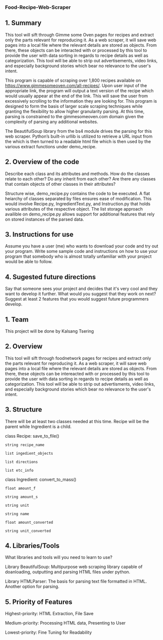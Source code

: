 ### Food-Recipe-Web-Scraper

## 1. Summary

This tool will sift through Gimme some Oven pages for recipes and extract only the parts relevant for reproducing it. As a web scraper, it will save web pages into a local file where the relevant details are stored as objects. From there, these objects can be interacted with or processed by this tool to provide the user with data sorting in regards to recipe details as well as categorization. This tool will be able to strip out advertisements, video links, and especially background stories which bear no relevance to the user's intent.


This program is capable of scraping over 1,800 recipes available on https://www.gimmesomeoven.com/all-recipes/. Upon user input of the appropriate link, the program will output a text version of the recipe which would usually appear at the end of the link. This will save the user from excessively scrolling to the information they are looking for. This program is designed to form the basis of larger scale scraping techniques while granting the flexibility to allow higher granularity parsing. At this time, parsing is constrained to the gimmesomeoven.com domain given the complexity of parsing any additional websites.


The BeautifulSoup library from the bs4 module drives the parsing for this web scraper. Python’s built-in urllib is utilized to retrieve a URL input from the which is then turned to a readable html file which is then used by the various extract functions under demo_recipe.


## 2. Overview of the code

Describe each class and its attributes and methods. How do the classes 
relate to each other? Do any inherit from each other? Are there any 
classes that contain objects of other classes in their attributes?

Structure wise, demo_recipe.py contains the code to be executed. A flat heiarchy of classes separated by files ensures ease of modification. This would involve Recipe.py, IngredientText.py, and Instruction.py that holds various attributes of the respective object. The list storage approach availible on demo_recipe.py allows support for additional features that rely on stored instances of the parsed data. 

## 3. Instructions for use

Assume you have a user (me) who wants to download your code and try out 
your program. Write some sample code and instructions on how to use your
 program that somebody who is almost totally unfamiliar with your 
project would be able to follow.


## 4. Sugested future directions

Say that someone sees your project and decides that it's very cool and 
they want to develop it further. What would you suggest that they work 
on next? Suggest at least 2 features that you would suggest future 
programmers develop. 

## 1. Team

This project will be done by Kalsang Tsering

## 2. Overview
This tool will sift through foodnetwork pages for recipes and extract only the parts relevant for reproducing it. As a web scraper, it will save web pages into a local file where the relevant details are stored as objects. From there, these objects can be intereacted with or processed by this tool to provide the user with data sorting in regards to recipe details as well as categorization. This tool will be able to strip out advertisments, video links, and especially background stories which bear no relevance to the user's intent. 

## 3. Structure

There will be at least two classes needed at this time. Recipe will be the parent while Ingredient is a child.

class Recipe: save_to_file()

    string recipe_name
    
    list ingedient_objects
    
    list directions
    
    list etc_info
    
class Ingredient: convert_to_mass()


    float amount_f
    
    string amount_s
    
    string unit
    
    string name
    
    float amount_converted
    
    string unit_converted
    
  

## 4. Libraries/Tools

What libraries and tools will you need to learn to use?

Library BeautifulSoup: Multipurpose web scraping library capable of doanloading, outputting and parsing HTML files under python.

Library HTMLParser: The basis for parsing text file formatted in HTML. Another option for parsing.

## 5. Priority of Features

Highest-priority: HTML Extraction, File Save

Medium-priority: Processing HTML data, Presenting to User

Lowest-priority: Fine Tuning for Readability
